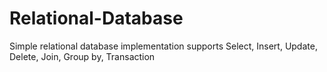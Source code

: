 # Relational-Database

Simple relational database implementation supports
Select, Insert, Update, Delete, Join, Group by, Transaction
